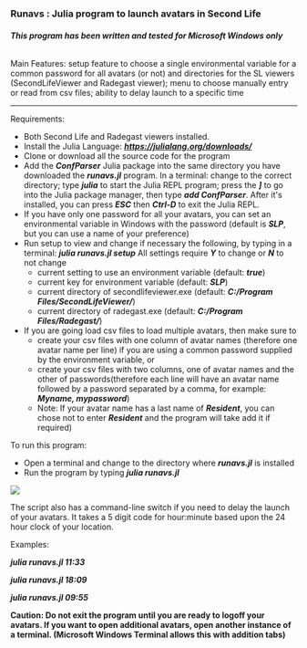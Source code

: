 ### 	Runavs : Julia program to launch avatars in Second Life

######     ***This program has been written and tested for Microsoft Windows only***

Main Features:    setup feature to choose a single environmental variable for a common password for all avatars (or not) and directories for the SL viewers (SecondLifeViewer and Radegast viewer);   menu to choose manually entry or read from csv files;   ability to delay launch to a specific time

------

Requirements:

- Both Second Life and Radegast viewers installed.
- Install the Julia Language:   ***https://julialang.org/downloads/***
- Clone or download all the source code for the program
- Add the ***ConfParser*** Julia package into the same directory you have downloaded the ***runavs.jl*** program.   In a terminal:  change to the correct directory;  type ***julia*** to start the Julia REPL program; press the ***]*** to go into the Julia package manager, then type ***add ConfParser***.  After it's installed, you can press ***ESC*** then ***Ctrl-D*** to exit the Julia REPL.
- If you have only one password for all your avatars, you can set an environmental variable in Windows with the password (default is ***SLP***, but you can use a name of your preference)
- Run setup to view and change if necessary the following, by typing in a terminal:  ***julia runavs.jl setup***  All settings require ***Y*** to change or ***N*** to not change 
  - current setting to use an environment variable (default: ***true***)
  - current key for environment variable (default: ***SLP***)
  - current directory of secondlifeviewer.exe (default: ***C:/Program Files/SecondLifeViewer/***)
  - current directory of radegast.exe (default: ***C:/Program Files/Radegast/***)
- If you are going load csv files to load multiple avatars, then make sure to
  - create your csv files with one column of avatar names (therefore one avatar name per line) if you are using a common password supplied by the environment variable, or
  - create your csv files with two columns, one of avatar names and the other of passwords(therefore each line will have an avatar name followed by a password separated by a comma, for example: ***Myname, mypassword***)
  - Note: If your avatar name has a last name of ***Resident***, you can chose not to enter ***Resident*** and the program will take add it if required)

To run this program:

- Open a terminal and change to the directory where ***runavs.jl*** is installed
- Run the program by typing  ***julia runavs.jl*** 

![](C:\Users\Bruce\JuliaProjects\runavs\menu.JPG)

The script also has a command-line switch if you need to delay the launch of your avatars.   It takes a 5 digit code for hour:minute based upon the 24 hour clock of your location.

Examples:

***julia runavs.jl 11:33***

***julia runavs.jl 18:09***

***julia runavs.jl 09:55***



**Caution:   Do not exit the program until you are ready to logoff your avatars.  If you want to open additional avatars, open another instance of a terminal. (Microsoft Windows Terminal allows this with addition tabs)**

